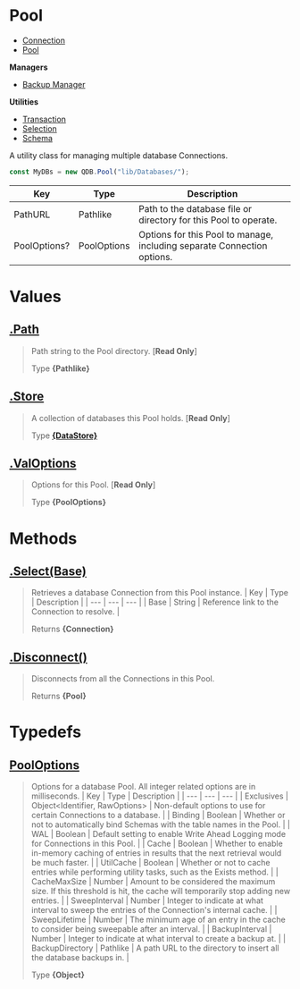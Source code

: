 
# Pool

* [Connection](https://github.com/QSmally/QDB/blob/v4/Documentation/Connection.md)
* [Pool](https://github.com/QSmally/QDB/blob/v4/Documentation/Pool.md)

**Managers**
* [Backup Manager](https://github.com/QSmally/QDB/blob/v4/Documentation/Manager.md)

**Utilities**
* [Transaction](https://github.com/QSmally/QDB/blob/v4/Documentation/Transaction.md)
* [Selection](https://github.com/QSmally/QDB/blob/v4/Documentation/Selection.md)
* [Schema](https://github.com/QSmally/QDB/blob/v4/Documentation/Schema.md)

A utility class for managing multiple database Connections.
```js
const MyDBs = new QDB.Pool("lib/Databases/");
```

| Key | Type | Description |
| --- | --- | --- |
| PathURL | Pathlike | Path to the database file or directory for this Pool to operate. |
| PoolOptions? | PoolOptions | Options for this Pool to manage, including separate Connection options. |



# Values
## [.Path](https://github.com/QSmally/QDB/blob/v4/lib/Connections/Pool.js#L17)
> Path string to the Pool directory. [**Read Only**]
>
> Type **{Pathlike}**

## [.Store](https://github.com/QSmally/QDB/blob/v4/lib/Connections/Pool.js#L28)
> A collection of databases this Pool holds. [**Read Only**]
>
> Type **[{DataStore}](https://github.com/QSmally/Qulity/blob/master/Documentation/DataStore.md)**

## [.ValOptions](https://github.com/QSmally/QDB/blob/v4/lib/Connections/Pool.js#L40)
> Options for this Pool. [**Read Only**]
>
> Type **{PoolOptions}**

# Methods
## [.Select(Base)](https://github.com/QSmally/QDB/blob/v4/lib/Connections/Pool.js#L84)
> Retrieves a database Connection from this Pool instance.
> | Key | Type | Description |
> | --- | --- | --- |
> | Base | String | Reference link to the Connection to resolve. |
>
> Returns **{Connection}** 

## [.Disconnect()](https://github.com/QSmally/QDB/blob/v4/lib/Connections/Pool.js#L94)
> Disconnects from all the Connections in this Pool.
>
> Returns **{Pool}** 

# Typedefs
## [PoolOptions](https://github.com/QSmally/QDB/blob/v4/lib/Connections/Pool.js#L114)
> Options for a database Pool. All integer related options are in milliseconds. 
> | Key | Type | Description |
> | --- | --- | --- |
> | Exclusives | Object<Identifier, RawOptions> | Non-default options to use for certain Connections to a database. |
> | Binding | Boolean | Whether or not to automatically bind Schemas with the table names in the Pool. |
> | WAL | Boolean | Default setting to enable Write Ahead Logging mode for Connections in this Pool. |
> | Cache | Boolean | Whether to enable in-memory caching of entries in results that the next retrieval would be much faster. |
> | UtilCache | Boolean | Whether or not to cache entries while performing utility tasks, such as the Exists method. |
> | CacheMaxSize | Number | Amount to be considered the maximum size. If this threshold is hit, the cache will temporarily stop adding new entries. |
> | SweepInterval | Number | Integer to indicate at what interval to sweep the entries of the Connection's internal cache. |
> | SweepLifetime | Number | The minimum age of an entry in the cache to consider being sweepable after an interval. |
> | BackupInterval | Number | Integer to indicate at what interval to create a backup at. |
> | BackupDirectory | Pathlike | A path URL to the directory to insert all the database backups in. |
>
> Type **{Object}**
